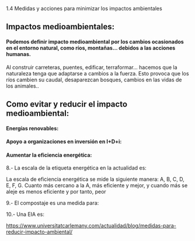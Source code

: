 1.4 Medidas y acciones para minimizar los impactos ambientales

## Impactos medioambientales:

#### Podemos definir impacto medioambiental por los cambios ocasionados en el entorno natural, como ríos, montañas... debidos a las acciones humanas.
Al construir carreteras, puentes, edificar, terraformar... hacemos que la naturaleza tenga que adaptarse a cambios a la fuerza. Esto provoca que los ríos cambien su caudal, desaparezcan bosques, cambios en las vidas de los animales..


## Como evitar y reducir el impacto medioambiental:

#### Energías renovables:

#### Apoyo a organizaciones en inversión en I+D+i:

#### Aumentar la eficiencia energética:




8.- La escala de la etiqueta energética en la actualidad es:

La escala de eficiencia energética se mide la siguiente manera: A, B, C, D, E, F, G. Cuanto más cercano a la A, más eficiente y mejor, y cuando más se aleje es menos eficiente  y por tanto, peor

9.- El compostaje es una medida para:

10.- Una EIA es:

https://www.universitatcarlemany.com/actualidad/blog/medidas-para-reducir-impacto-ambiental/
